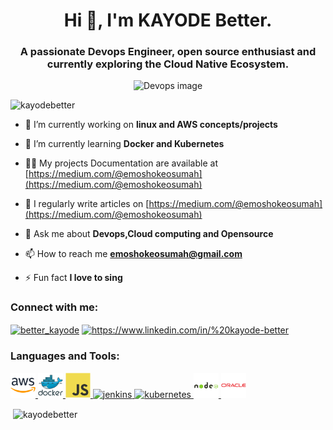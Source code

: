 <h1 align="center">Hi 👋, I'm KAYODE Better.</h1>
<h3 align="center">A passionate Devops Engineer, open source enthusiast and currently exploring the Cloud Native Ecosystem.</h3>

<p align="center">
<img alt="Devops image" width="400" height="200"src="https://png.pngtree.com/png-vector/20200713/ourmid/pngtree-web-development-concept-flat-design-png-image_2303316.jpg">

</p>

<p align="left"> <img src="https://komarev.com/ghpvc/?username=kayodebetter&label=Profile%20views&color=0e75b6&style=flat" alt="kayodebetter" /> </p>

- 🔭 I’m currently working on **linux and AWS concepts/projects**

- 🌱 I’m currently learning **Docker and Kubernetes**

- 👨‍💻 My projects Documentation are available at [https://medium.com/@emoshokeosumah](https://medium.com/@emoshokeosumah)

- 📝 I regularly write articles on [https://medium.com/@emoshokeosumah](https://medium.com/@emoshokeosumah)

- 💬 Ask me about **Devops,Cloud computing and Opensource**

- 📫 How to reach me **emoshokeosumah@gmail.com**

- ⚡ Fun fact **I love to sing**

<h3 align="left">Connect with me:</h3>
<p align="left">
<a href="https://twitter.com/better_kayode" target="blank"><img align="center" src="https://raw.githubusercontent.com/rahuldkjain/github-profile-readme-generator/master/src/images/icons/Social/twitter.svg" alt="better_kayode" height="30" width="40" /></a>
<a href="https://linkedin.com/in/https://www.linkedin.com/in/%20kayode-better" target="blank"><img align="center" src="https://raw.githubusercontent.com/rahuldkjain/github-profile-readme-generator/master/src/images/icons/Social/linked-in-alt.svg" alt="https://www.linkedin.com/in/%20kayode-better" height="30" width="40" /></a>
</p>

<h3 align="left">Languages and Tools:</h3>
<p align="left"> <a href="https://aws.amazon.com" target="_blank" rel="noreferrer"> <img src="https://raw.githubusercontent.com/devicons/devicon/master/icons/amazonwebservices/amazonwebservices-original-wordmark.svg" alt="aws" width="40" height="40"/> </a> <a href="https://www.docker.com/" target="_blank" rel="noreferrer"> <img src="https://raw.githubusercontent.com/devicons/devicon/master/icons/docker/docker-original-wordmark.svg" alt="docker" width="40" height="40"/> </a> <a href="https://developer.mozilla.org/en-US/docs/Web/JavaScript" target="_blank" rel="noreferrer"> <img src="https://raw.githubusercontent.com/devicons/devicon/master/icons/javascript/javascript-original.svg" alt="javascript" width="40" height="40"/> </a> <a href="https://www.jenkins.io" target="_blank" rel="noreferrer"> <img src="https://www.vectorlogo.zone/logos/jenkins/jenkins-icon.svg" alt="jenkins" width="40" height="40"/> </a> <a href="https://kubernetes.io" target="_blank" rel="noreferrer"> <img src="https://www.vectorlogo.zone/logos/kubernetes/kubernetes-icon.svg" alt="kubernetes" width="40" height="40"/> </a> <a href="https://nodejs.org" target="_blank" rel="noreferrer"> <img src="https://raw.githubusercontent.com/devicons/devicon/master/icons/nodejs/nodejs-original-wordmark.svg" alt="nodejs" width="40" height="40"/> </a> <a href="https://www.oracle.com/" target="_blank" rel="noreferrer"> <img src="https://raw.githubusercontent.com/devicons/devicon/master/icons/oracle/oracle-original.svg" alt="oracle" width="40" height="40"/> </a> </p>

<p>&nbsp;<img align="center" src="https://github-readme-stats.vercel.app/api?username=kayodebetter&show_icons=true&locale=en" alt="kayodebetter" /></p>
